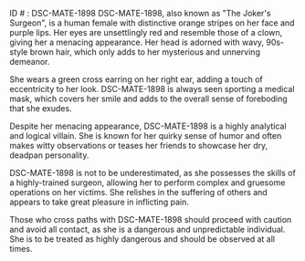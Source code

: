 ID # : DSC-MATE-1898
DSC-MATE-1898, also known as "The Joker's Surgeon", is a human female with distinctive orange stripes on her face and purple lips. Her eyes are unsettlingly red and resemble those of a clown, giving her a menacing appearance. Her head is adorned with wavy, 90s-style brown hair, which only adds to her mysterious and unnerving demeanor.

She wears a green cross earring on her right ear, adding a touch of eccentricity to her look. DSC-MATE-1898 is always seen sporting a medical mask, which covers her smile and adds to the overall sense of foreboding that she exudes.

Despite her menacing appearance, DSC-MATE-1898 is a highly analytical and logical villain. She is known for her quirky sense of humor and often makes witty observations or teases her friends to showcase her dry, deadpan personality.

DSC-MATE-1898 is not to be underestimated, as she possesses the skills of a highly-trained surgeon, allowing her to perform complex and gruesome operations on her victims. She relishes in the suffering of others and appears to take great pleasure in inflicting pain.

Those who cross paths with DSC-MATE-1898 should proceed with caution and avoid all contact, as she is a dangerous and unpredictable individual. She is to be treated as highly dangerous and should be observed at all times.